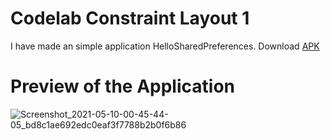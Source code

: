 # Codelab Constraint Layout 1
I have made an simple application HelloSharedPreferences.
Download [APK](https://github.com/jayakumari1503/Codelabs/releases/download/v6.0/app-debug.apk)

# Preview of the Application

![Screenshot_2021-05-10-00-45-44-05_bd8c1ae692edc0eaf3f7788b2b0f6b86](https://user-images.githubusercontent.com/78533628/117584898-3376cb00-b12d-11eb-9c5d-949a97d8756e.jpg)

